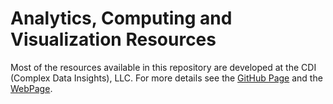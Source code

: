 # Analytics, Computing and Visualization Resources

Most of the resources available in this repository are developed at the CDI (Complex Data Insights), LLC. For more details see the [GitHub Page](https://tmbuzaa/github.io/Resources) and the [WebPage](https://complexdatainsights.com/Resources/).



